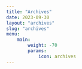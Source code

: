 ```yaml
---
title: "Archives"
date: 2023-09-30
layout: "archives"
slug: "archives"
menu:
    main:
        weight: -70
        params: 
            icon: archives
---
```

